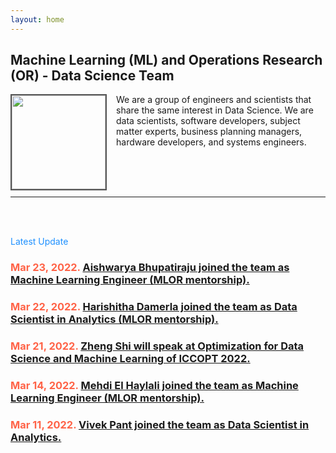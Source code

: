 ```yaml
---
layout: home
---
```

<meta name="viewport" content="width=device-width, initial-scale=1">
<link rel="shortcut icon" type="image/png" href="/pics/Team-Business-People-Success-Teamwork-Group-4630294.png">
<!-- <link rel="icon" type="image/png" sizes="96x96" href="pics/favicon-96x96.png"> -->
<style>
#hp  {
float: left;    
 margin: 0 15px 0 0;
}
img {
  border: 2px solid #555;
}

body {
background-color: rgb(241,236,238);
background-color: radial-gradient(circle, rgba(241,236,238,1) 0%, rgba(97,124,196,1) 75%);
}
 
</style>
<script src="https://kit.fontawesome.com/7812f4f196.js" crossorigin="anonymous"></script>



<p><h2>Machine Learning (ML) and Operations Research (OR) - Data Science Team</h2></p>
  
<p><img src="/pics/Team-Business-People-Success-Teamwork-Group-4630294.png" id="hp" alt="" width="150"></p>
<p>We are a group of engineers and scientists that share the same interest in Data Science. We are data scientists, software developers, subject matter experts, business planning managers, hardware developers, and systems engineers.</p>
<br/>
<br/>
<br/>
<hr>
<br/>
<br/>
<p style="color:DodgerBlue;">Latest Update<p>
<p></p>
<p><h3 style="color:Tomato;">Mar 23, 2022. <a href='https://ml-or-ds-team.github.io/news/2022/03/23/news.html'>
Aishwarya Bhupatiraju joined the team as Machine Learning Engineer (MLOR mentorship).
</a></h3></p>
<p><h3 style="color:Tomato;">Mar 22, 2022. <a href='https://ml-or-ds-team.github.io/news/2022/03/22/news.html'>
Harishitha Damerla joined the team as Data Scientist in Analytics (MLOR mentorship).
</a></h3></p>
<p><h3 style="color:Tomato;">Mar 21, 2022. <a href='https://ml-or-ds-team.github.io/news/2022/03/21/news.html'>
Zheng Shi will speak at Optimization for Data Science and Machine Learning of ICCOPT 2022.
</a></h3></p>
<p><h3 style="color:Tomato;">Mar 14, 2022. <a href='https://ml-or-ds-team.github.io/news/2022/03/14/news.html'>
Mehdi El Haylali joined the team as Machine Learning Engineer (MLOR mentorship).</a></h3></p>
<p><h3 style="color:Tomato;">Mar 11, 2022. <a href='https://ml-or-ds-team.github.io/news/2022/03/11/news.html'>
Vivek Pant joined the team as Data Scientist in Analytics.</a></h3></p>
